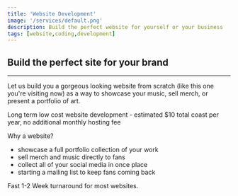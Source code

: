 ```yaml
---
title: 'Website Development'
image: '/services/default.png'
description: Build the perfect website for yourself or your business
tags: [website,coding,development]
---
```


## Build the perfect site for your brand

- - -

Let us build you a gorgeous looking website from scratch (like this one you're visiting now) as a way to showcase your music, sell merch, or present a portfolio of art. 

Long term low cost website development - estimated $10 total coast per year, no additional monthly hosting fee

Why a website?
- showcase a full portfolio collection of your work
- sell merch and music directly to fans
- collect all of your social media in once place
- starting a mailing list to keep fans coming back

Fast 1-2 Week turnaround for most websites.

